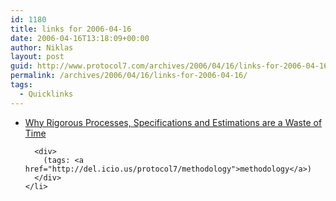 ```yaml
---
id: 1180
title: links for 2006-04-16
date: 2006-04-16T13:18:09+00:00
author: Niklas
layout: post
guid: http://www.protocol7.com/archives/2006/04/16/links-for-2006-04-16/
permalink: /archives/2006/04/16/links-for-2006-04-16/
tags:
  - Quicklinks
---
```

<div class='microid-e1091e846ab5e3b771ff4ad4e6c28f51343efac5'>
  <ul>
    <li>
      <div>
        <a href="http://www.manageability.org/blog/stuff/lean-process-software-product-development">Why Rigorous Processes, Specifications and Estimations are a Waste of Time</a>
      </div>
      
      <div>
        (tags: <a href="http://del.icio.us/protocol7/methodology">methodology</a>)
      </div>
    </li>
  </ul>
</div>